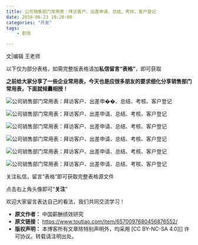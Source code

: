 ```yaml
---
title: 公司销售部门常用表：拜访客户、出差申请、总结、考核、客户登记
date: 2018-06-23 19:20:00
categories: "开发"
tags:
	- 职场

---
```


文|编辑 王老师

以下仅为部分表格，如需完整版表格请加**私信留言“表格”**，即可获取

**之前给大家分享了一些企业常用表，今天也是应很多朋友的要求细化分享销售部门常用表，下面就倾囊相授！**

![公司销售部门常用表：拜访客户、出差申��、总结、考核、客户登记][AIQV-N2YB-BIEV.jpg]

![公司销售部门常用表：拜访客户、出差申请、总结、考核、客户登记][2INY-UJBN-N7N3.jpg]

![公司销售部门常用表：拜访客户、出差申请、总结、考核、客户登记][ZYNU-3MRZ-YQZZ.jpg]

![公司销售部门常用表：拜访客户、出差申请、总结、考核、客户登记][N7FY-QN3Q-UJUU.jpg]

![公司销售部门常用表：拜访客户、出差申请、总结、考核、客户登记][BNEF-BZ6Z-ME7B.jpg]

![公司销售部门常用表：拜访客户、出差申请、总结、考核、客户登记][EZEQ-YNVB-FIBU.jpg]

关注私信，留言“表格”即可获取完整表格源文件

点击右上角头像即可“**关注**”

欢迎大家留言表达自己的看法，我们共同交流学习！


[AIQV-N2YB-BIEV.jpg]: static/resources/crawler/AIQV-N2YB-BIEV.jpg
[2INY-UJBN-N7N3.jpg]: static/resources/crawler/2INY-UJBN-N7N3.jpg
[ZYNU-3MRZ-YQZZ.jpg]: static/resources/crawler/ZYNU-3MRZ-YQZZ.jpg
[N7FY-QN3Q-UJUU.jpg]: static/resources/crawler/N7FY-QN3Q-UJUU.jpg
[BNEF-BZ6Z-ME7B.jpg]: static/resources/crawler/BNEF-BZ6Z-ME7B.jpg
[EZEQ-YNVB-FIBU.jpg]: static/resources/crawler/EZEQ-YNVB-FIBU.jpg
 *  **原文作者：** 中国薪酬绩效研究
 *  **原文链接：** https://www.toutiao.com/item/6570097680456876552/
 *  **版权声明：** 本博客所有文章除特别声明外，均采用 [CC BY-NC-SA 4.0][] 许可协议。转载请注明出处。
